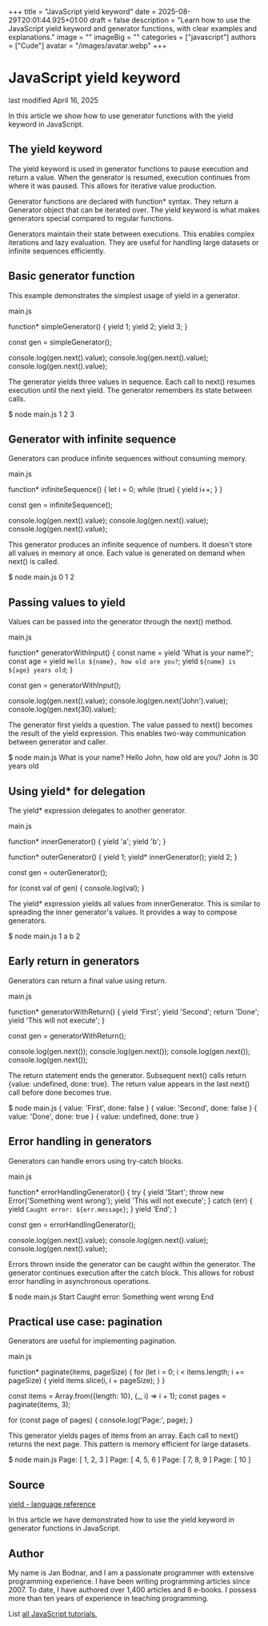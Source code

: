 +++
title = "JavaScript yield keyword"
date = 2025-08-29T20:01:44.925+01:00
draft = false
description = "Learn how to use the JavaScript yield keyword and generator functions, with clear examples and explanations."
image = ""
imageBig = ""
categories = ["javascript"]
authors = ["Cude"]
avatar = "/images/avatar.webp"
+++

# JavaScript yield keyword

last modified April 16, 2025

In this article we show how to use generator functions with the yield
keyword in JavaScript.

## The yield keyword

The yield keyword is used in generator functions to pause execution
and return a value. When the generator is resumed, execution continues from where
it was paused. This allows for iterative value production.

Generator functions are declared with function* syntax. They return
a Generator object that can be iterated over. The yield keyword is
what makes generators special compared to regular functions.

Generators maintain their state between executions. This enables complex
iterations and lazy evaluation. They are useful for handling large datasets
or infinite sequences efficiently.

## Basic generator function

This example demonstrates the simplest usage of yield in a generator.

main.js
  

function* simpleGenerator() {
    yield 1;
    yield 2;
    yield 3;
}

const gen = simpleGenerator();

console.log(gen.next().value);
console.log(gen.next().value);
console.log(gen.next().value);

The generator yields three values in sequence. Each call to next()
resumes execution until the next yield. The generator remembers its
state between calls.

$ node main.js
1
2
3

## Generator with infinite sequence

Generators can produce infinite sequences without consuming memory.

main.js
  

function* infiniteSequence() {
    let i = 0;
    while (true) {
        yield i++;
    }
}

const gen = infiniteSequence();

console.log(gen.next().value);
console.log(gen.next().value);
console.log(gen.next().value);

This generator produces an infinite sequence of numbers. It doesn't store all
values in memory at once. Each value is generated on demand when next()
is called.

$ node main.js
0
1
2

## Passing values to yield

Values can be passed into the generator through the next() method.

main.js
  

function* generatorWithInput() {
    const name = yield 'What is your name?';
    const age = yield `Hello ${name}, how old are you?`;
    yield `${name} is ${age} years old`;
}

const gen = generatorWithInput();

console.log(gen.next().value);
console.log(gen.next('John').value);
console.log(gen.next(30).value);

The generator first yields a question. The value passed to next()
becomes the result of the yield expression. This enables two-way
communication between generator and caller.

$ node main.js
What is your name?
Hello John, how old are you?
John is 30 years old

## Using yield* for delegation

The yield* expression delegates to another generator.

main.js
  

function* innerGenerator() {
    yield 'a';
    yield 'b';
}

function* outerGenerator() {
    yield 1;
    yield* innerGenerator();
    yield 2;
}

const gen = outerGenerator();

for (const val of gen) {
    console.log(val);
}

The yield* expression yields all values from innerGenerator.
This is similar to spreading the inner generator's values. It provides a way to
compose generators.

$ node main.js
1
a
b
2

## Early return in generators

Generators can return a final value using return.

main.js
  

function* generatorWithReturn() {
    yield 'First';
    yield 'Second';
    return 'Done';
    yield 'This will not execute';
}

const gen = generatorWithReturn();

console.log(gen.next());
console.log(gen.next());
console.log(gen.next());
console.log(gen.next());

The return statement ends the generator. Subsequent next()
calls return {value: undefined, done: true}. The return value appears
in the last next() call before done becomes true.

$ node main.js
{ value: 'First', done: false }
{ value: 'Second', done: false }
{ value: 'Done', done: true }
{ value: undefined, done: true }

## Error handling in generators

Generators can handle errors using try-catch blocks.

main.js
  

function* errorHandlingGenerator() {
    try {
        yield 'Start';
        throw new Error('Something went wrong');
        yield 'This will not execute';
    } catch (err) {
        yield `Caught error: ${err.message}`;
    }
    yield 'End';
}

const gen = errorHandlingGenerator();

console.log(gen.next().value);
console.log(gen.next().value);
console.log(gen.next().value);

Errors thrown inside the generator can be caught within the generator. The
generator continues execution after the catch block. This allows for robust
error handling in asynchronous operations.

$ node main.js
Start
Caught error: Something went wrong
End

## Practical use case: pagination

Generators are useful for implementing pagination.

main.js
  

function* paginate(items, pageSize) {
    for (let i = 0; i &lt; items.length; i += pageSize) {
        yield items.slice(i, i + pageSize);
    }
}

const items = Array.from({length: 10}, (_, i) =&gt; i + 1);
const pages = paginate(items, 3);

for (const page of pages) {
    console.log('Page:', page);
}

This generator yields pages of items from an array. Each call to next()
returns the next page. This pattern is memory efficient for large datasets.

$ node main.js
Page: [ 1, 2, 3 ]
Page: [ 4, 5, 6 ]
Page: [ 7, 8, 9 ]
Page: [ 10 ]

## Source

[yield - language reference](https://developer.mozilla.org/en-US/docs/Web/JavaScript/Reference/Operators/yield)

In this article we have demonstrated how to use the yield keyword in generator
functions in JavaScript.

## Author

My name is Jan Bodnar, and I am a passionate programmer with extensive
programming experience. I have been writing programming articles since 2007.
To date, I have authored over 1,400 articles and 8 e-books. I possess more
than ten years of experience in teaching programming.

List [all JavaScript tutorials.](/all/#js)